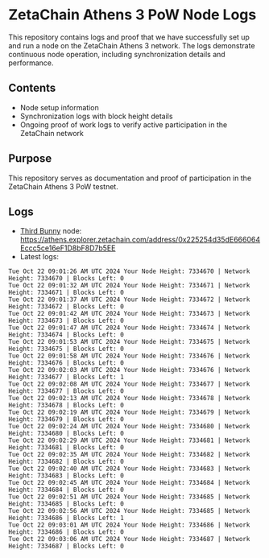 # ZetaChain Athens 3 PoW Node Logs
This repository contains logs and proof that we have successfully set up and run a node on the ZetaChain Athens 3 network. The logs demonstrate continuous node operation, including synchronization details and performance.

## Contents
- Node setup information
- Synchronization logs with block height details
- Ongoing proof of work logs to verify active participation in the ZetaChain network

## Purpose
This repository serves as documentation and proof of participation in the ZetaChain Athens 3 PoW testnet.

## Logs

- [Third Bunny](https://thirdbunny.xyz/) node: https://athens.explorer.zetachain.com/address/0x225254d35dE666064Eccc5ce16eF1D8bF8D7b5EE
- Latest logs:
```
Tue Oct 22 09:01:26 AM UTC 2024 Your Node Height: 7334670 | Network Height: 7334670 | Blocks Left: 0
Tue Oct 22 09:01:32 AM UTC 2024 Your Node Height: 7334671 | Network Height: 7334671 | Blocks Left: 0
Tue Oct 22 09:01:37 AM UTC 2024 Your Node Height: 7334672 | Network Height: 7334672 | Blocks Left: 0
Tue Oct 22 09:01:42 AM UTC 2024 Your Node Height: 7334673 | Network Height: 7334673 | Blocks Left: 0
Tue Oct 22 09:01:47 AM UTC 2024 Your Node Height: 7334674 | Network Height: 7334674 | Blocks Left: 0
Tue Oct 22 09:01:53 AM UTC 2024 Your Node Height: 7334675 | Network Height: 7334675 | Blocks Left: 0
Tue Oct 22 09:01:58 AM UTC 2024 Your Node Height: 7334676 | Network Height: 7334676 | Blocks Left: 0
Tue Oct 22 09:02:03 AM UTC 2024 Your Node Height: 7334676 | Network Height: 7334677 | Blocks Left: 1
Tue Oct 22 09:02:08 AM UTC 2024 Your Node Height: 7334677 | Network Height: 7334677 | Blocks Left: 0
Tue Oct 22 09:02:13 AM UTC 2024 Your Node Height: 7334678 | Network Height: 7334678 | Blocks Left: 0
Tue Oct 22 09:02:19 AM UTC 2024 Your Node Height: 7334679 | Network Height: 7334679 | Blocks Left: 0
Tue Oct 22 09:02:24 AM UTC 2024 Your Node Height: 7334680 | Network Height: 7334680 | Blocks Left: 0
Tue Oct 22 09:02:29 AM UTC 2024 Your Node Height: 7334681 | Network Height: 7334681 | Blocks Left: 0
Tue Oct 22 09:02:35 AM UTC 2024 Your Node Height: 7334682 | Network Height: 7334682 | Blocks Left: 0
Tue Oct 22 09:02:40 AM UTC 2024 Your Node Height: 7334683 | Network Height: 7334683 | Blocks Left: 0
Tue Oct 22 09:02:45 AM UTC 2024 Your Node Height: 7334684 | Network Height: 7334684 | Blocks Left: 0
Tue Oct 22 09:02:51 AM UTC 2024 Your Node Height: 7334685 | Network Height: 7334685 | Blocks Left: 0
Tue Oct 22 09:02:56 AM UTC 2024 Your Node Height: 7334685 | Network Height: 7334686 | Blocks Left: 1
Tue Oct 22 09:03:01 AM UTC 2024 Your Node Height: 7334686 | Network Height: 7334686 | Blocks Left: 0
Tue Oct 22 09:03:06 AM UTC 2024 Your Node Height: 7334687 | Network Height: 7334687 | Blocks Left: 0
```
